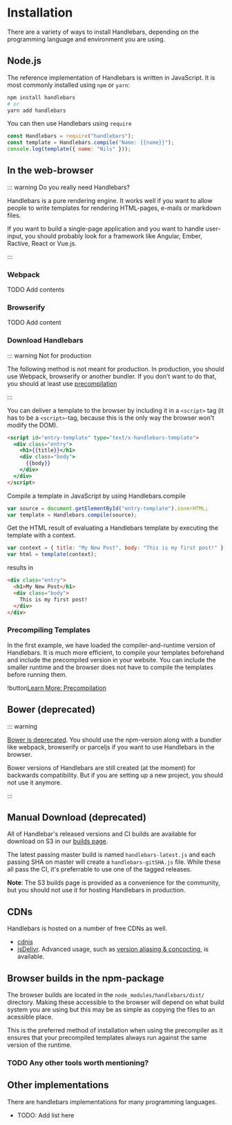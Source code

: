 # Installation

There are a variety of ways to install Handlebars, depending on the programming language and environment you are using.

## Node.js

The reference implementation of Handlebars is written in JavaScript. It is most commonly installed using `npm` or
`yarn`:

```bash
npm install handlebars
# or
yarn add handlebars
```

You can then use Handlebars using `require`

```js
const Handlebars = require("handlebars");
const template = Handlebars.compile("Name: {{name}}");
console.log(template({ name: "Nils" }));
```

## In the web-browser

::: warning Do you really need Handlebars?

Handlebars is a pure rendering engine. It works well if you want to allow people to write templates for rendering
HTML-pages, e-mails or markdown files.

If you want to build a single-page application and you want to handle user-input, you should probably look for a
framework like Angular, Ember, Ractive, React or Vue.js.

:::

### Webpack

TODO Add contents

### Browserify

TODO Add content

### Download Handlebars

<DownloadHandlebars/>

::: warning Not for production

The following method is not meant for production. In production, you should use Webpack, browserify or another bundler.
If you don't want to do that, you should at least use [precompilation](precompilation.html)

:::

You can deliver a template to the browser by including it in a `<script>` tag (it has to be a `<script>`-tag, because
this is the only way the browser won't modify the DOM).

```html
<script id="entry-template" type="text/x-handlebars-template">
  <div class="entry">
    <h1>{{title}}</h1>
    <div class="body">
      {{body}}
    </div>
  </div>
</script>
```

Compile a template in JavaScript by using Handlebars.compile

```js
var source = document.getElementById("entry-template").innerHTML;
var template = Handlebars.compile(source);
```

Get the HTML result of evaluating a Handlebars template by executing the template with a context.

```js
var context = { title: "My New Post", body: "This is my first post!" };
var html = template(context);
```

results in

```html
<div class="entry">
  <h1>My New Post</h1>
  <div class="body">
    This is my first post!
  </div>
</div>
```

### Precompiling Templates

In the first example, we have loaded the compiler-and-runtime version of Handlebars. It is much more efficient, to
compile your templates beforehand and include the precompiled version in your website. You can include the smaller
runtime and the browser does not have to compile the templates before running them.

!button[Learn More: Precompilation](precompilation.html)

## Bower (deprecated)

::: warning

[Bower is deprecated](https://bower.io/blog/2017/how-to-migrate-away-from-bower/). You should use the npm-version along
with a bundler like webpack, browserify or parceljs if you want to use Handlebars in the browser.

Bower versions of Handlebars are still created (at the moment) for backwards compatibility. But if you are setting up a
new project, you should not use it anymore.

:::

## Manual Download (deprecated)

All of Handlebar's released versions and CI builds are available for download on S3 in our
[builds page](https://com.s3.amazonaws.com/builds.handlebarsjs/bucket-listing.html?sort=lastmod&sortdir=desc).

The latest passing master build is named `handlebars-latest.js` and each passing SHA on master will create a
`handlebars-gitSHA.js` file. While these all pass the CI, it's preferrable to use one of the tagged releases.

**Note**: The S3 builds page is provided as a convenience for the community, but you should not use it for hosting
Handlebars in production.

## CDNs

Handlebars is hosted on a number of free CDNs as well.

- [cdnjs](https://cdnjs.com/libraries/handlebars.js)
- [jsDelivr](http://www.jsdelivr.com/#!handlebarsjs). Advanced usage, such as
  [version aliasing & concocting](https://github.com/jsdelivr/jsdelivr#usage), is available.

## Browser builds in the npm-package

The browser builds are located in the `node_modules/handlebars/dist/` directory. Making these accessible to the browser
will depend on what build system you are using but this may be as simple as copying the files to an acessible place.

This is the preferred method of installation when using the precompiler as it ensures that your precompiled templates
always run against the same version of the runtime.

### TODO Any other tools worth mentioning?

## Other implementations

There are handlebars implementations for many programming languages.

- TODO: Add list here
